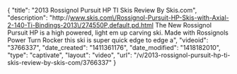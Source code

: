 {
    "title": "2013 Rossignol Pursuit HP TI Skis Review By Skis.com",
    "description": "http:\/\/www.skis.com\/Rossignol-Pursuit-HP-Skis-with-Axial-2-140-Ti-Bindings-2013\/274550P,default,pd.html  The New Rossignol Pursuit HP is a high powered, light em up carving ski. Made with Rossignols Power Turn Rocker this ski is super quick edge to edge a",
    "videoid": "3766337",
    "date_created": "1411361176",
    "date_modified": "1418182010",
    "type": "captivate",
    "layout": "video",
    "url": "\/v\/2013-rossignol-pursuit-hp-ti-skis-review-by-skis-com\/3766337"
}